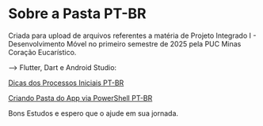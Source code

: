 # Sobre a Pasta PT-BR
Criada para upload de arquivos referentes a matéria de Projeto Integrado I - Desenvolvimento Móvel
no primeiro semestre de 2025 pela PUC Minas Coração Eucarístico.

--> Flutter, Dart e Android Studio:

[Dicas dos Processos Iniciais PT-BR](https://github.com/kasshinokun/Q1_Q2_2025_Public/blob/main/Flutther_Dart_Android/Hints.md)

[Criando Pasta do App via PowerShell PT-BR](https://github.com/kasshinokun/Q1_Q2_2025_Public/blob/main/Flutther_Dart_Android/criar_app.md)

Bons Estudos e espero que o ajude em sua jornada.
